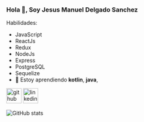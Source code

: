 ### Hola 👋, Soy Jesus Manuel Delgado Sanchez


Habilidades:
- JavaScript
- ReactJs
- Redux
- NodeJs
- Express
- PostgreSQL
- Sequelize
- 🌱 Estoy aprendiendo **kotlin**, **java**,  


[<img src='https://cdn.jsdelivr.net/npm/simple-icons@3.0.1/icons/github.svg' alt='github' height='40'>](https://github.com/m6nuel)  [<img src='https://cdn.jsdelivr.net/npm/simple-icons@3.0.1/icons/linkedin.svg' alt='linkedin' height='40'>](https://www.linkedin.com/in/https://www.linkedin.com/in/m6nuel//)  

![GitHub stats](https://github-readme-stats.vercel.app/api?username=m6nuel&show_icons=true)  

